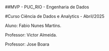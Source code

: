 ##MVP - PUC_RIO - Engenharia de Dados

#Curso Ciência de Dados e Analytics - Abril/2025


Aluno: Fabio Nunes Martins.

Professor: Victor Almeida.

Professor: Jose Boara

